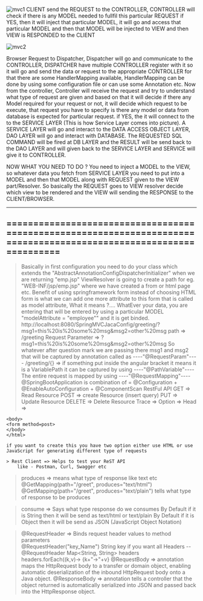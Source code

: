 ![mvc1](https://user-images.githubusercontent.com/101598361/159135240-7b0c10f9-e282-44c3-98f7-4b355c2aff77.png)
CLIENT send the REQUEST to the CONTROLLER, CONTROLLER will check if there is any MODEL needed to fullfil this 
particular REQUEST if YES, then it will inject that particular MODEL, it will go and access that particular 
MODEL and then that MODEL will be injected to VIEW and then VIEW is RESPONDED to the CLIENT


![mvc2](https://user-images.githubusercontent.com/101598361/159135239-811e76d6-82c4-483e-8a34-11a049745e71.png)

Browser Request to Dispatcher, Dispatcher will go and communicate to the CONTROLLER, DISPATCHER have multiple 
CONTROLLER register with it so it will go and send the data or request to the appropriate CONTROLLER for that 
there are some HandlerMapping available, HandlerMapping can be done by using some configuration file or can 
use some Annotation etc. Now from the controller, Controller will receive the request and try to understand 
what type of request are given and based on that it will decide if there any Model required for your request 
or not, it will decide which request to be execute, that request you have to specify is there any model or data
from database is expected for particular request. if YES, the it will connect to the to the SERVICE LAYER (This 
is how Service Layer comes into picture). A SERVICE LAYER will go and interact to the DATA ACCESS OBJECT LAYER, 
DAO LAYER will go and interact with DATABASE. The REQUESTED SQL COMMAND will be fired at DB LAYER and the RESULT 
will be send back to the DAO LAYER and will given back to the SERVICE LAYER and SERVICE will give it to CONTROLLER.

NOW WHAT YOU NEED TO DO ? 
You need to inject a MODEL to the VIEW, so whatever data you fetch from SERVICE LAYER you need to put into a MODEL
and then that MODEL along with REQUEST given to the VIEW part/Resolver. So basically the REQUEST goes to VIEW 
resolver decide which view to be rendered and the VIEW will sending the RESPONSE to the CLIENT/BROWSER.


-------------------------------------------------------------------------------------------------------------------
=================================================================================================================== 
-------------------------------------------------------------------------------------------------------------------


> Basically in first configuration you need to do your class which extends the "AbstractAnnotationConfigDispatcherInitializer"
> when we are returning "emp.jsp" ViewResolver is going to create a path for eg. "WEB-INF/jsp/emp.jsp" where we have created
  a from or html page etc.
> Benefit of using springframework form instead of choosing HTML form is what we can add one more attribute to this form that
  is called as model attribute, What it means ?.... WhatEver your data, you are entering that will be entered by using a 
  particular MODEL "modelAttribute = "employee"" and it is get binded.
> http://localhost:8080/SpringMVCJacaConfig/greeting/?msg1=this%20is%20some%20msg&msg2=other%20msg
	path => /greeting
	Request Parameter => ?msg1=this%20is%20some%20msg&msg2=other%20msg     So whatever after question mark we are passing there
							msg1 and msg2 that will be captured by annotation called as ----"@RequestParam"----
	/greeting/{} 		=> 	if something put inside the angular bracket it means it is a VariablePath it can be captured by using 
					  		----"@PathVariable"----
> The entire request is mapped by using ----"@RequestMapping"----
> @SpringBootApplication is combination of = @Configuration + @EnableAutoConfiguration + @ComponentScan
> RestFul API
	GET 	=> Read Resource
	POST 	=> create Resource (insert query)
	PUT		=> Update Resource
	DELETE	=> Delete Resource
	Trace	=> 
	Option	=>
	Head	=>

>	<html>
	<body>
	<form method=post>
	</body>
	</html>
	
	if you want to create this you have two option either use HTML or use JavaScript for generating different type of requests
	
	> Rest Client => Helps to test your ReST API
		like - Postman, Curl, Swagger etc

> produces		=> means what type of response like text etc
	@GetMapping(path="/greet", produces="text/html")
	@GetMapping(path="/greet", produces="text/plain")
	tells what type of response to be produces

> consume		=> Says what type response do we consumes
	By Default if it is String then it will be send as text/html or text/plain
	By Default if it is Object then it will be send as JSON (JavaScript Object Notation)

> @RequestHeader	=> Binds request header values to method parameters		
	@RequestHeader("key_Name") String key
	if you want all Headers -- @RequestHeader Map<String, String> headers
									headers.forEach((k,v)-> {k+"->"+v}
> @RequestBody		=> annotation maps the HttpRequest body to a transfer or domain object, enabling automatic deserialization of the inbound HttpRequest body onto a Java object.
> @ResponseBody	=> annotation tells a controller that the object returned is automatically serialized into JSON and passed back into the HttpResponse object.			

